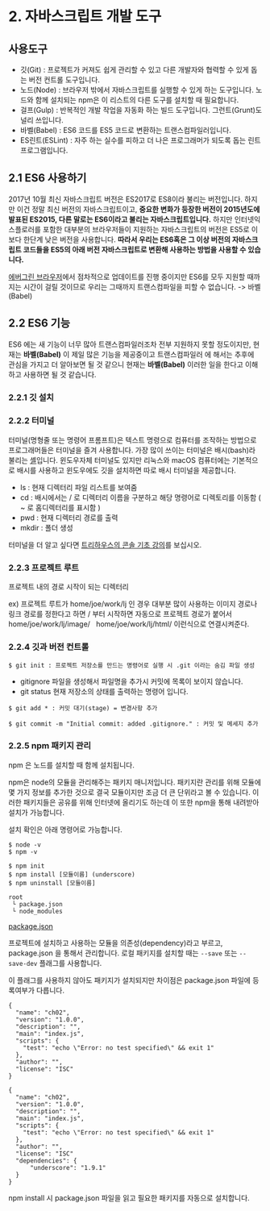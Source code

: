 # 2. 자바스크립트 개발 도구

## 사용도구

- 깃(Git) : 프로젝트가 커져도 쉽게 관리할 수 있고 다른 개발자와 협력할 수 있게 돕는 버전 컨트롤 도구입니다.
- 노드(Node) : 브라우저 밖에서 자바스크립트를 실행할 수 있게 하는 도구입니다. 노드와 함께 설치되는 npm은 이 리스트의 다른 도구를 설치할 때 필요합니다.
- 걸프(Gulp) : 반복적인 개발 작업을 자동화 하는 빌드 도구입니다. 그런트(Grunt)도 널리 쓰입니다.
- 바벨(Babel) : ES6 코드를 ES5 코드로 변환하는 트랜스컴파일러입니다.
- ES린트(ESLint) : 자주 하는 실수를 피하고 더 나은 프로그래머가 되도록 돕는 린트 프로그램입니다.

## 2.1 ES6 사용하기

2017년 10월 최신 자바스크립트 버전은 ES2017로 ES8이라 불리는 버전입니다. 하지만 이건 정말 최신 버전의 자바스크립트이고, **중요한 변화가 등장한 버전이 2015년도에 발표된 ES2015, 다른 말로는 ES6이라고 불리는 자바스크립트입니다.** 하지만 인터넷익스플로러를 포함한 대부분의 브라우저들이 지원하는 자바스크립트의 버전은 ES5로 이보다 한단계 낮은 버전을 사용합니다. **따라서 우리는 ES6혹은 그 이상 버전의 자바스크립트 코드들을 ES5의 아래 버전 자바스크립트로 변환해 사용하는 방법을 사용할 수 있습니다.**

<a href="https://jins-dev.tistory.com/entry/%EC%97%90%EB%B2%84%EA%B7%B8%EB%A6%B0-%EB%B8%8C%EB%9D%BC%EC%9A%B0%EC%A0%80Evergreen-Browser%EB%9E%80" target="_blank">에버그린 브라우저</a>에서 점차적으로 업데이트를 진행 중이지만 ES6를 모두 지원할 때까지는 시간이 걸릴 것이므로
우리는 그때까지 트랜스컴파일을 피할 수 없습니다. -> 바벨(Babel)

## 2.2 ES6 기능

ES6 에는 새 기능이 너무 많아 트랜스컴파일러조차 전부 지원하지 못할 정도이지만, 현재는 **바벨(Babel)** 이 제일 많은 기능을 제공중이고 트랜스컴파일러
에 해서는 추후에 관심을 가지고 더 알아보면 될 것 같으니 현재는 **바벨(Babel)** 이러한 일을 한다고 이해하고 사용하면 될 것 같습니다.

### 2.2.1 깃 설치

### 2.2.2 터미널

터미널(명형줄 또는 명령어 프롬프트)은 텍스트 명령으로 컴퓨터를 조작하는 방법으로 프로그래머들은 터미널을 즐겨 사용합니다.
가장 많이 쓰이는 터미널은 배시(bash)라 불리는 <a href="https://ko.wikipedia.org/wiki/%EC%85%B8" target="_blank">셸</a>입니다. 윈도우자체 터미널도 있지만 리눅스와 macOS 컴퓨터에는 기본적으로 배시를 사용하고 윈도우에도 깃을 설치하면 따로 배시 터미널을 제공합니다.

- ls : 현재 디렉터리 파일 리스트를 보여줌
- cd : 배시에서는 / 로 디렉터리 이름을 구분하고 해당 명령어로 디렉토리를 이동함 ( ~ 로 홈디렉터리를 표시함 )
- pwd : 현재 디렉터리 경로를 출력
- mkdir : 폴더 생성

터미널을 더 알고 싶다면 <a href="https://teamtreehouse.com/library/introduction-to-the-terminal" target="_blank">트리하우스의 콘솔 기초 강의</a>를 보십시오.

### 2.2.3 프로젝트 루트

프로젝트 내의 경로 시작이 되는 디렉터리

ex) 프로젝트 루트가 home/joe/work/lj 인 경우 대부분 많이 사용하는 이미지 경로나 링크 경로를 정한다고 하면 / 부터 시작하면 자동으로 프로젝트 경로가 붙어서 home/joe/work/lj/image/&nbsp;&nbsp;&nbsp;home/joe/work/lj/html/  이런식으로 연결시켜준다.

### 2.2.4 깃과 버전 컨트롤

```
$ git init : 프로젝트 저장소를 만드는 명령어로 실행 시 .git 이라는 숨김 파일 생성
```

- gitignore 파일을 생성해서 파일명을 추가시 커밋에 목록이 보이지 않습니다.
- git status 현재 저장소의 상태를 출력하는 명령어 입니다.

```
$ git add * : 커밋 대기(stage) = 변경사항 추가
```
```
$ git commit -m "Initial commit: added .gitignore." : 커밋 및 메세지 추가
```

### 2.2.5 npm 패키지 관리

npm 은 노드를 설치할 때 함께 설치됩니다.

npm은 node의 모듈을 관리해주는 패키지 매니저입니다.
패키지란 관리를 위해 모듈에 몇 가지 정보를 추가한 것으로 결국 모듈이지만 조금 더 큰 단위라고 볼 수 있습니다.
이러한 패키지들은 공유를 위해 인터넷에 올리기도 하는데 이 또한 npm을 통해 내려받아 설치가 가능합니다.

설치 확인은 아래 명령어로 가능합니다.
```
$ node -v
$ npm -v
```
```
$ npm init
$ npm install [모듈이름] (underscore)
$ npm uninstall [모듈이름]
```

```
root  
 └ package.json
 └ node_modules
```
<a href="https://programmingsummaries.tistory.com/385" target="_blank">package.json</a>

프로젝트에 설치하고 사용하는 모듈을 의존성(dependency)라고 부르고, package.json 을 통해서 관리합니다.
로컬 패키지를 설치할 때는 ```--save``` 또는 ```--save-dev``` 플래그를 사용합니다.

이 플래그를 사용하지 않아도 패키지가 설치되지만 차이점은 package.json 파일에 등록여부가 다릅니다.

```
{
  "name": "ch02",
  "version": "1.0.0",
  "description": "",
  "main": "index.js",
  "scripts": {
    "test": "echo \"Error: no test specified\" && exit 1"
  },
  "author": "",
  "license": "ISC"
}
```
```
{
  "name": "ch02",
  "version": "1.0.0",
  "description": "",
  "main": "index.js",
  "scripts": {
    "test": "echo \"Error: no test specified\" && exit 1"
  },
  "author": "",
  "license": "ISC"
  "dependencies": {
      "underscore": "1.9.1"
  }
}
```

npm install 시 package.json 파일을 읽고 필요한 패키지를 자동으로 설치합니다.
